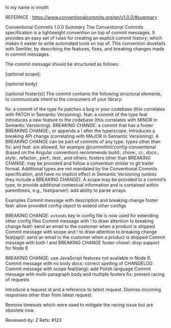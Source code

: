 hi my name is vinoth

REFERNCE : https://www.conventionalcommits.org/en/v1.0.0/#summary

Conventional Commits 1.0.0
Summary
The Conventional Commits specification is a lightweight convention on top of commit messages. It provides an easy set of rules for creating an explicit commit history; which makes it easier to write automated tools on top of. This convention dovetails with SemVer, by describing the features, fixes, and breaking changes made in commit messages.

The commit message should be structured as follows:

<type>[optional scope]: <description>

[optional body]

[optional footer(s)]
The commit contains the following structural elements, to communicate intent to the consumers of your library:

fix: a commit of the type fix patches a bug in your codebase (this correlates with PATCH in Semantic Versioning).
feat: a commit of the type feat introduces a new feature to the codebase (this correlates with MINOR in Semantic Versioning).
BREAKING CHANGE: a commit that has a footer BREAKING CHANGE:, or appends a ! after the type/scope, introduces a breaking API change (correlating with MAJOR in Semantic Versioning). A BREAKING CHANGE can be part of commits of any type.
types other than fix: and feat: are allowed, for example @commitlint/config-conventional (based on the Angular convention) recommends build:, chore:, ci:, docs:, style:, refactor:, perf:, test:, and others.
footers other than BREAKING CHANGE: <description> may be provided and follow a convention similar to git trailer format.
Additional types are not mandated by the Conventional Commits specification, and have no implicit effect in Semantic Versioning (unless they include a BREAKING CHANGE). A scope may be provided to a commit’s type, to provide additional contextual information and is contained within parenthesis, e.g., feat(parser): add ability to parse arrays.

Examples
Commit message with description and breaking change footer
feat: allow provided config object to extend other configs

BREAKING CHANGE: `extends` key in config file is now used for extending other config files
Commit message with ! to draw attention to breaking change
feat!: send an email to the customer when a product is shipped
Commit message with scope and ! to draw attention to breaking change
feat(api)!: send an email to the customer when a product is shipped
Commit message with both ! and BREAKING CHANGE footer
chore!: drop support for Node 6

BREAKING CHANGE: use JavaScript features not available in Node 6.
Commit message with no body
docs: correct spelling of CHANGELOG
Commit message with scope
feat(lang): add Polish language
Commit message with multi-paragraph body and multiple footers
fix: prevent racing of requests

Introduce a request id and a reference to latest request. Dismiss
incoming responses other than from latest request.

Remove timeouts which were used to mitigate the racing issue but are
obsolete now.

Reviewed-by: Z
Refs: #123
